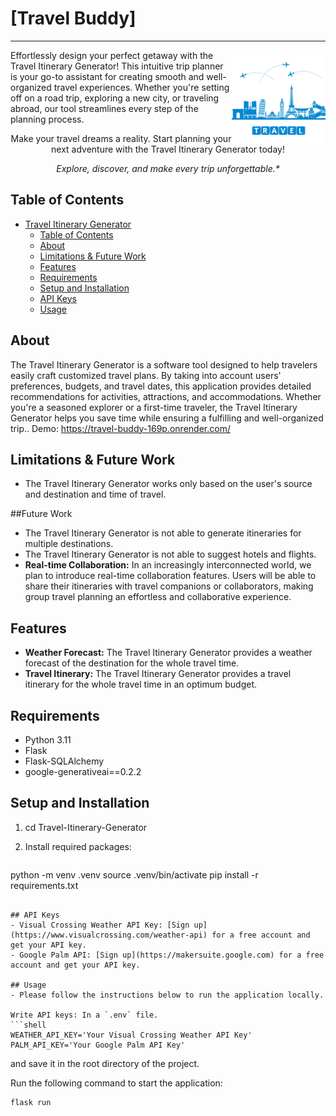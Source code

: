 # [Travel Buddy]
***

<img title="Travel-Itinerary-Generator: Travel buddy" align='right' src="/static/logo.png" alt="Travel Itinerary Generator Logo" width="150"/>

Effortlessly design your perfect getaway with the Travel Itinerary Generator! This intuitive trip planner is your go-to assistant for creating smooth and well-organized travel experiences. Whether you're setting off on a road trip, exploring a new city, or traveling abroad, our tool streamlines every step of the planning process.

<p align="center">
Make your travel dreams a reality. Start planning your next adventure with the Travel Itinerary Generator today!
</p>
<p align="center">
<i>Explore, discover, and make every trip unforgettable.*</i>
</p>

## Table of Contents

- [Travel Itinerary Generator](#travel-itinerary-generator)
  - [Table of Contents](#table-of-contents)
  - [About](#about)
  - [Limitations \& Future Work](#limitations--future-work)
  - [Features](#features)
  - [Requirements](#requirements)
  - [Setup and Installation](#setup-and-installation)
  - [API Keys](#api-keys)
  - [Usage](#usage)


## About

The Travel Itinerary Generator is a software tool designed to help travelers easily craft customized travel plans. By taking into account users' preferences, budgets, and travel dates, this application provides detailed recommendations for activities, attractions, and accommodations. Whether you're a seasoned explorer or a first-time traveler, the Travel Itinerary Generator helps you save time while ensuring a fulfilling and well-organized trip..
Demo: https://travel-buddy-169p.onrender.com/

## Limitations & Future Work
- The Travel Itinerary Generator works only based on the user's source and destination and time of travel.

##Future Work
- The Travel Itinerary Generator is not able to generate itineraries for multiple destinations.
- The Travel Itinerary Generator is not able to suggest hotels and flights.
- **Real-time Collaboration:** In an increasingly interconnected world, we plan to introduce real-time collaboration features. Users will be able to share their itineraries with travel companions or collaborators, making group travel planning an effortless and collaborative experience.

## Features

- **Weather Forecast:** The Travel Itinerary Generator provides a weather forecast of the destination for the whole travel time.
- **Travel Itinerary:** The Travel Itinerary Generator provides a travel itinerary for the whole travel time in an optimum budget.

## Requirements

- Python 3.11
- Flask
- Flask-SQLAlchemy
- google-generativeai==0.2.2

## Setup and Installation

1.   cd Travel-Itinerary-Generator
2. Install required packages:

   ```shell
  python -m venv .venv
  source .venv/bin/activate
  pip install -r requirements.txt
   ```

## API Keys
- Visual Crossing Weather API Key: [Sign up](https://www.visualcrossing.com/weather-api) for a free account and get your API key.
- Google Palm API: [Sign up](https://makersuite.google.com) for a free account and get your API key.

## Usage
- Please follow the instructions below to run the application locally.

Write API keys: In a `.env` file.
```shell
WEATHER_API_KEY='Your Visual Crossing Weather API Key'
PALM_API_KEY='Your Google Palm API Key'
```
and save it in the root directory of the project.

Run the following command to start the application:
```shell
flask run
```





